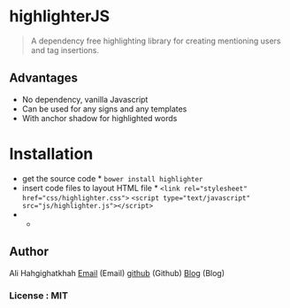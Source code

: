 # highlighterJS
> A dependency free highlighting library for creating mentioning users and tag insertions.

## Advantages
* No dependency, vanilla Javascript
* Can be used for any signs and any templates
* With anchor shadow for highlighted words


# Installation
* get the source code *
` bower install highlighter `
* insert code files to layout HTML file *
` <link rel="stylesheet" href="css/highlighter.css"> `
` <script type="text/javascript" src="js/highlighter.js"></script> `
*  *


## Author
Ali Hahgighatkhah
[Email](alihaghighatkhah@yahoo.com) (Email)
[github](https://github.com/alihaghighatkhah) (Github)
[Blog](https://medium.com/@alihaghighatkhah) (Blog)


### License : MIT
